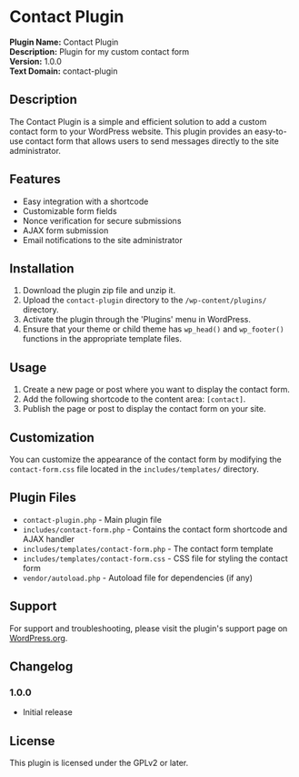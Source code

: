 # Contact Plugin

**Plugin Name:** Contact Plugin  
**Description:** Plugin for my custom contact form  
**Version:** 1.0.0  
**Text Domain:** contact-plugin  

## Description

The Contact Plugin is a simple and efficient solution to add a custom contact form to your WordPress website. This plugin provides an easy-to-use contact form that allows users to send messages directly to the site administrator.

## Features

- Easy integration with a shortcode
- Customizable form fields
- Nonce verification for secure submissions
- AJAX form submission
- Email notifications to the site administrator

## Installation

1. Download the plugin zip file and unzip it.
2. Upload the `contact-plugin` directory to the `/wp-content/plugins/` directory.
3. Activate the plugin through the 'Plugins' menu in WordPress.
4. Ensure that your theme or child theme has `wp_head()` and `wp_footer()` functions in the appropriate template files.

## Usage

1. Create a new page or post where you want to display the contact form.
2. Add the following shortcode to the content area: `[contact]`.
3. Publish the page or post to display the contact form on your site.

## Customization

You can customize the appearance of the contact form by modifying the `contact-form.css` file located in the `includes/templates/` directory.

## Plugin Files

- `contact-plugin.php` - Main plugin file
- `includes/contact-form.php` - Contains the contact form shortcode and AJAX handler
- `includes/templates/contact-form.php` - The contact form template
- `includes/templates/contact-form.css` - CSS file for styling the contact form
- `vendor/autoload.php` - Autoload file for dependencies (if any)

## Support

For support and troubleshooting, please visit the plugin's support page on [WordPress.org](https://wordpress.org/support/plugin/contact-plugin).

## Changelog

### 1.0.0
- Initial release

## License

This plugin is licensed under the GPLv2 or later.

